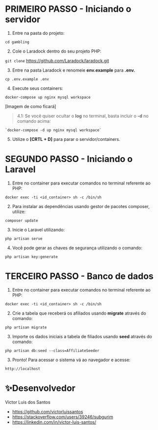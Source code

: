 

# PRIMEIRO PASSO - Iniciando o servidor

1. Entre na pasta do projeto:

`cd gambling`

2. Cole o Laradock dentro do seu projeto PHP:

`git clone` https://github.com/Laradock/laradock.git

3. Entre na pasta Laradock e renomeie **env.example** para **.env.**

`cp .env.example .env`

4. Execute seus containers:

`docker-compose up nginx mysql workspace`

[Imagem de como ficará]

> 4.1: Se você quiser ocultar o **log** no terminal, basta incluir o **-d** no comando acima:

    `docker-compose -d up nginx mysql workspace`

5. Utilize o **[CRTL + D]** para parar o servidor/containers.

# SEGUNDO PASSO - Iniciando o Laravel

1. Entre no container para executar comandos no terminal referente ao PHP:

`docker exec -ti <id_container> sh -c /bin/sh`

2. Para instalar as dependências usando gestor de pacotes composer, utilize:

`composer update`

 

3. Inicie o Laravel utilizando:

`php artisan serve`

4. Você pode gerar as chaves de segurança utilizando o comando:

`php artisan key:generate`

# TERCEIRO PASSO - Banco de dados

1. Entre no container para executar comandos no terminal referente ao PHP:

`docker exec -ti <id_container> sh -c /bin/sh`

2. Crie a tabela que receberá os afiliados usando **migrate** através do comando:

`php artisan migrate`

3. Importe os dados iniciais a tabela de filiados usando **seed** através do comando:

`php artisan db:seed --class=AffiliateSeeder`

3. Pronto! Para acessar o sistema vá ao navegador e acesse:

`http://localhost`

#  ✨Desenvolvedor
Victor Luis dos Santos

- https://github.com/victorluissantos
- https://stackoverflow.com/users/39246/subgurim
- https://linkedin.com/in/victor-luis-santos/
